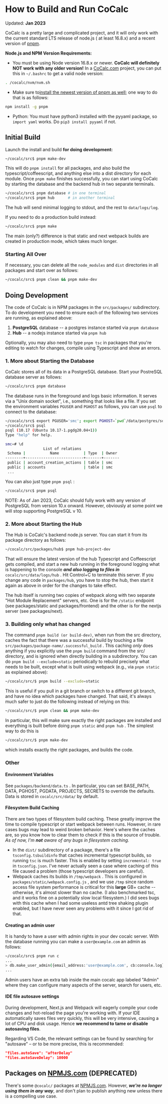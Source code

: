 # How to Build and Run CoCalc

Updated: **Jan 2023**

CoCalc is a pretty large and complicated project, and it will only work with the current standard LTS release of node.js \( at least 16.8.x\) and a recent version of [pnpm](https://pnpm.io/).

**Node.js and NPM Version Requirements:**

- You must be using Node version 16.8.x or newer. **CoCalc will definitely NOT work with any older version!** In a [CoCalc.com](http://CoCalc.com) project, you can put this in `~/.bashrc` to get a valid node version:

```sh
. /cocalc/nvm/nvm.sh
```

- Make sure to[install the newest version of pnpm as well;](https://pnpm.io/installation) one way to do that is as follows:

```sh
npm install -g pnpm
```

- Python: You must have python3 installed with the pyyaml package, so `import yaml` works. Do `pip3 install pyyaml` if not.

## Initial Build

Launch the install and build **for doing development:** 

```sh
~/cocalc/src$ pnpm make-dev
```

This will do `pnpm install` for all packages, and also build the typescript/coffeescript, and anything else into a dist directory for each module. Once `pnpm make` finishes successfully, you can start using CoCalc by starting the database and the backend hub in two separate terminals.

```sh
~/cocalc/src$ pnpm database # in one terminal
~/cocalc/src$ pnpm hub      # in another terminal
```

The hub will send minimal logging to stdout, and the rest to `data/logs/log`.

If you need to do a production build instead:

```sh
~/cocalc/src$ pnpm make
```

The main \(only?\) difference is that static and next webpack builds are created in production mode, which takes much longer.

### Starting All Over

If necessary, you can delete all the `node_modules` and `dist` directories in all packages and start over as follows:

```sh
~/cocalc/src$ pnpm clean && pnpm make-dev
```

## Doing Development

The code of CoCalc is in NPM packages in the `src/packages/` subdirectory. To do development you need to ensure each of the following two services are running, as explained above:

1. **PostgreSQL** database \-\- a postgres instance started via `pnpm database` 
2. **Hub** \-\- a nodejs instance started via `pnpm hub` 

Optionally, you may also need to type `pnpm tsc` in packages that you're editing to watch for changes, compile using Typescript and show an errors.

### 1. More about Starting the Database

CoCalc stores all of its data in a PostgreSQL database. Start your PostreSQL database server as follows:

```sh
~/cocalc/src$ pnpm database
```

The database runs in the foreground and logs basic information. It serves via a "Unix domain socket", i.e., something that looks like a file. If you set the environment variables `PGUSER` and `PGHOST` as follows, you can use `psql` to connect to the database:

```sh
~/cocalc/src$ export PGUSER='smc'; export PGHOST=`pwd`/data/postgres/socket
~/cocalc/src$ psql
psql (10.17 (Ubuntu 10.17-1.pgdg20.04+1))
Type "help" for help.

smc=# \d
                 List of relations
 Schema |           Name           | Type  | Owner
--------+--------------------------+-------+-------
 public | account_creation_actions | table | smc
 public | accounts                 | table | smc
 ...
```

You can also just type `pnpm psql` :

```sh
~/cocalc/src$ pnpm psql
```

NOTE:  As of Jan 2023, CoCalc should fully work with any version of PostgreSQL from version 10.x onward.  However, obviously at some point we will stop supporting PostgreSQL v 10.

### 2. More about Starting the Hub

The Hub is CoCalc's backend node.js server.  You can start it from its package directory as follows:

```sh
~/cocalc/src/packages/hub$ pnpm hub-project-dev
```

That will ensure the latest version of the hub Typescript and Coffeescript gets compiled, and start a new hub running in the foreground logging what is happening to the console _**and also logging to files in**_ `cocalc/src/data/logs/hub` . Hit Control\+C to terminate this server. If you change any code in `packages/hub`, you have to stop the hub, then start it again as above in order for the changes to take effect.

The hub itself is running two copies of webpack along with two separate "Hot Module Replacement" servers, etc.   One is for the `/static` endpoint \(see packages/static and packages/frontend\) and the other is for the nextjs server \(see packages/next\).

### 3. Building only what has changed

The command `pnpm build (or build-dev)`, when run from the src directory, caches the fact that there was a successful build by touching a file `src/packages/package-name/.successful_build` . This caching _only_ does anything if you explicitly use the `pnpm build` command from the src/ directory, and is ignored when directly building in a subdirectory. You can do `pnpm build --exclude=static` periodically to rebuild precisely what needs to be built, except what is built using webpack \(e.g., via `pnpm static` as explained above\):

```sh
~/cocalc/src/$ pnpm build --exclude=static
```

This is useful if you pull in a git branch or switch to a different git branch, and have no idea which packages have changed.  That said, it's always much safer to just do the following instead of relying on this:

```sh
~/cocalc/src/$ pnpm clean && pnpm make-dev
```

In particular, this will make sure exactly the right packages are installed and everything is built before doing `pnpm static` and `pnpm hub` . The simplest way to do this is

```sh
~/cocalc/src/$ pnpm make-dev
```

which installs exactly the right packages, and builds the code.

### Other

#### Environment Variables

See `packages/backend/data.ts` . In particular, you can set BASE_PATH, DATA, PGHOST, PGDATA, PROJECTS, SECRETS to override the defaults. Data is stored in `cocalc/src/data/` by default.

#### Filesystem Build Caching

There are two types of filesystem build caching. These greatly improve the time to compile typescript or start webpack between runs. However, in rare cases bugs may lead to weird broken behavior. Here's where the caches are, so you know how to clear them to check if this is the source of trouble. _As of now, I'm_ _**not**_ _aware of any bugs in filesystem caching._

- In the `dist/` subdirectory of a package, there's a file `tsconfig.tsbuildinfo` that caches incremental typescript builds, so running `tsc` is much faster. This is enabled by setting `incremental: true` in `tsconfig.json`. I've never actually seen a case where caching of this file caused a problem (those typescript developers are careful).
- Webpack caches its builds in `/tmp/webpack` . This is configured in `packages/static/webpack.config.js` , and we use `/tmp` since random access file system performance is critical for this **large** GB+ cache -- otherwise, it's almost slower than no cache. (I also benchmarked tsc, and it works fine on a potentially slow local filesystem.) I did sees bugs with this cache when I had some useless antd tree shaking plugin enabled, but I have never seen any problems with it since I got rid of that.

#### Creating an admin user

It is handy to have a user with admin rights in your dev cocalc server. With the database running you can make a `user@example.com` an admin as follows:

```sh
~/cocalc/src$ pnpm run c
...
> db.make_user_admin({email_address:'user@example.com', cb:console.log})
...
```

Admin users have an extra tab inside the main cocalc app labeled "Admin" where they can configure many aspects of the server, search for users, etc.

#### IDE file autosave settings

During development, Next.js and Webpack will eagerly compile your code changes and hot-reload the page you're working with.
If your IDE automatically saves files very quickly, this will be very intensive, causing a lot of CPU and disk usage.
Hence **we recommend to tame or disable autosaving files**.

Regarding VS Code, the relevant settings can be found by searching for "autosave" – or to be more precise, this is recommended:

```json
"files.autoSave": "afterDelay"
"files.autoSaveDelay": 10000
```

## Packages on [NPMJS.com](http://NPMJS.com) \(DEPRECATED\)

There's some `@cocalc/` packages at [NPMJS.com](http://NPMJS.com). However, _**we're no longer using**_
_**them in any way**_, and don't plan to publish anything new unless there
is a compelling use case.
